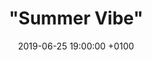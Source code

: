 ---
layout: post
title: '"Summer Vibe"'
date: 2019-06-25 19:00:00 +0100
number: 35
#eventbrite: "https://off-the-record-31.eventbrite.com"
artist_name: "French Films"
album_name: "Imaginary Future"
cover_image: "assets/img/records/french.jpg"
cover_caption: "Easy breezy albums that are catchy, optimistic and upbeat. The one album you can listen to on repeat when the sun is shining and you're out and about."
year: 2011
#photo: "assets/img/otr22.jpg"
#thumbnail: "assets/img/otr22_smaller.jpg"
#spotify: https://open.spotify.com/user/mattpointblank/playlist/08n7TEMicoegdYdeuL7sM5?si=aZloDqNhRhmWUpH8JRwidQ
host: Abdul Cabdullahi
#score: 70
---